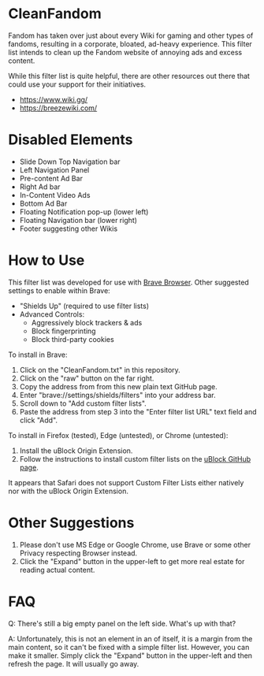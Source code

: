 # CleanFandom
Fandom has taken over just about every Wiki for gaming and other types of fandoms, resulting in a corporate, bloated, ad-heavy experience. This filter list intends to clean up the Fandom website of annoying ads and excess content.

While this filter list is quite helpful, there are other resources out there that could use your support for their initiatives.

* https://www.wiki.gg/
* https://breezewiki.com/

# Disabled Elements
* Slide Down Top Navigation bar
* Left Navigation Panel
* Pre-content Ad Bar
* Right Ad bar
* In-Content Video Ads
* Bottom Ad Bar
* Floating Notification pop-up (lower left)
* Floating Navigation bar (lower right)
* Footer suggesting other Wikis

# How to Use
This filter list was developed for use with [Brave Browser](https://brave.com/). Other suggested settings to enable within Brave:
* "Shields Up" (required to use filter lists)
* Advanced Controls:
  * Aggressively block trackers & ads
  * Block fingerprinting
  * Block third-party cookies

To install in Brave:
1. Click on the "CleanFandom.txt" in this repository.
2. Click on the "raw" button on the far right.
3. Copy the address from from this new plain text GitHub page.
4. Enter "brave://settings/shields/filters" into your address bar.
5. Scroll down to "Add custom filter lists".
6. Paste the address from step 3 into the "Enter filter list URL" text field and click "Add".

To install in Firefox (tested), Edge (untested), or Chrome (untested):
1. Install the uBlock Origin Extension.
2. Follow the instructions to install custom filter lists on the [uBlock GitHub page](https://github.com/gorhill/ublock/wiki/Dashboard:-Filter-lists#3rd-party-filter-lists).

It appears that Safari does not support Custom Filter Lists either natively nor with the uBlock Origin Extension.

# Other Suggestions
1. Please don't use MS Edge or Google Chrome, use Brave or some other Privacy respecting Browser instead.
2. Click the "Expand" button in the upper-left to get more real estate for reading actual content.

# FAQ
Q: There's still a big empty panel on the left side. What's up with that?

A: Unfortunately, this is not an element in an of itself, it is a margin from the main content, so it can't be fixed with a simple filter list. However, you can make it smaller. Simply click the "Expand" button in the upper-left and then refresh the page. It will usually go away.
